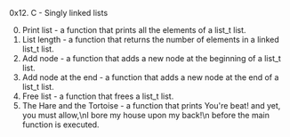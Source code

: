 0x12. C - Singly linked lists

0. Print list -  a function that prints all the elements of a list_t list.
1. List length - a function that returns the number of elements in a linked list_t list.
2. Add node - a function that adds a new node at the beginning of a list_t list.
3. Add node at the end - a function that adds a new node at the end of a list_t list.
4. Free list - a function that frees a list_t list.
5. The Hare and the Tortoise - a function that prints You're beat! and yet, you must allow,\nI bore my house upon my back!\n before the main function is executed.
